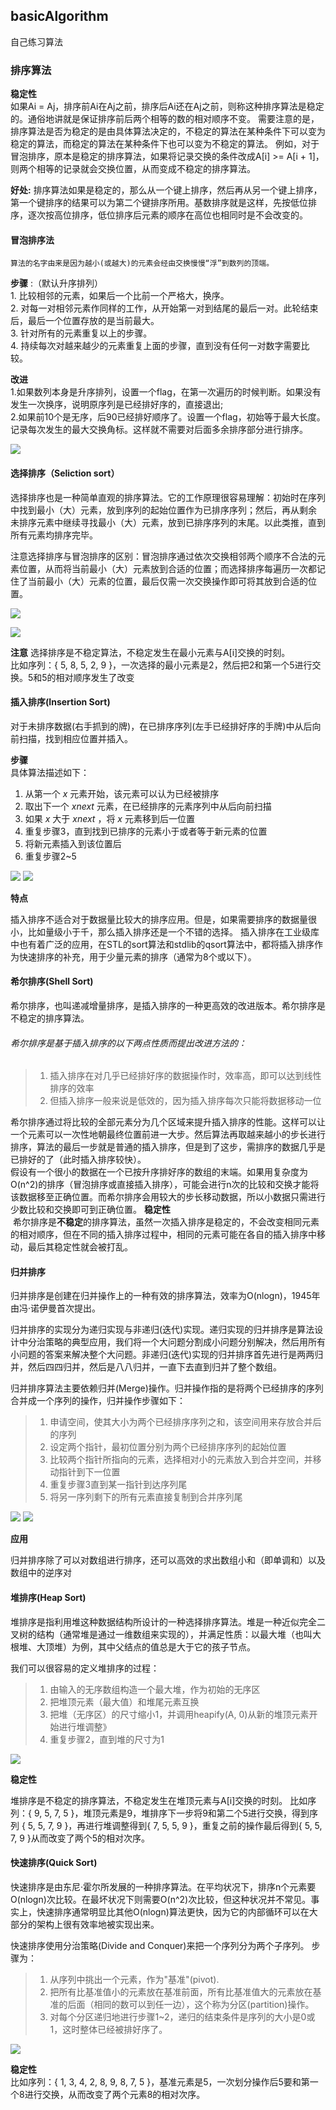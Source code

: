 ## basicAlgorithm
自己练习算法
### 排序算法
**稳定性**    
    如果Ai = Aj，排序前Ai在Aj之前，排序后Ai还在Aj之前，则称这种排序算法是稳定的。通俗地讲就是保证排序前后两个相等的数的相对顺序不变。
需要注意的是，排序算法是否为稳定的是由具体算法决定的，不稳定的算法在某种条件下可以变为稳定的算法，而稳定的算法在某种条件下也可以变为不稳定的算法。
例如，对于冒泡排序，原本是稳定的排序算法，如果将记录交换的条件改成A[i] >= A[i + 1]，则两个相等的记录就会交换位置，从而变成不稳定的排序算法。

**好处:**
    排序算法如果是稳定的，那么从一个键上排序，然后再从另一个键上排序，第一个键排序的结果可以为第二个键排序所用。基数排序就是这样，先按低位排序，逐次按高位排序，低位排序后元素的顺序在高位也相同时是不会改变的。
 
#### 冒泡排序法

    算法的名字由来是因为越小(或越大)的元素会经由交换慢慢“浮”到数列的顶端。
  
**步骤** :（默认升序排列）  
    1. 比较相邻的元素，如果后一个比前一个严格大，换序。  
    2. 对每一对相邻元素作同样的工作，从开始第一对到结尾的最后一对。此轮结束后，最后一个位置存放的是当前最大。  
    3. 针对所有的元素重复以上的步骤。  
    4. 持续每次对越来越少的元素重复上面的步骤，直到没有任何一对数字需要比较。  
    
**改进**  
1.如果数列本身是升序排列，设置一个flag，在第一次遍历的时候判断。如果没有发生一次换序，说明原序列是已经排好序的，直接退出;  
2.如果前10个是无序，后90已经排好顺序了。设置一个flag，初始等于最大长度。记录每次发生的最大交换角标。这样就不需要对后面多余排序部分进行排序。

![](http://images2015.cnblogs.com/blog/739525/201603/739525-20160329100443676-1647340243.gif)

#### 选择排序（Seliction sort）  

选择排序也是一种简单直观的排序算法。它的工作原理很容易理解：初始时在序列中找到最小（大）元素，放到序列的起始位置作为已排序序列；然后，再从剩余
未排序元素中继续寻找最小（大）元素，放到已排序序列的末尾。以此类推，直到所有元素均排序完毕。


注意选择排序与冒泡排序的区别：冒泡排序通过依次交换相邻两个顺序不合法的元素位置，从而将当前最小（大）元素放到合适的位置；而选择排序每遍历一次都记住了当前最小（大）元素的位置，最后仅需一次交换操作即可将其放到合适的位置。
    
 ![](http://images2015.cnblogs.com/blog/739525/201603/739525-20160329102006082-273282321.gif)
 
 ![](http://images2015.cnblogs.com/blog/739525/201603/739525-20160328195305723-701227998.gif)
 
 
 **注意**
 选择排序是不稳定算法，不稳定发生在最小元素与A[i]交换的时刻。    
 比如序列：{ 5, 8, 5, 2, 9 }，一次选择的最小元素是2，然后把2和第一个5进行交换。5和5的相对顺序发生了改变
 
 #### 插入排序(Insertion Sort)  
 
 对于未排序数据(右手抓到的牌)，在已排序序列(左手已经排好序的手牌)中从后向前扫描，找到相应位置并插入。
    
**步骤**  
具体算法描述如下：

1. 从第一个 _x_ 元素开始，该元素可以认为已经被排序
2. 取出下一个 _xnext_ 元素，在已经排序的元素序列中从后向前扫描
3. 如果 _x_ 大于 _xnext_ ，将 _x_ 元素移到后一位置
4. 重复步骤3，直到找到已排序的元素小于或者等于新元素的位置
5. 将新元素插入到该位置后
6. 重复步骤2~5

![](http://images2015.cnblogs.com/blog/739525/201603/739525-20160329095145504-1018443290.gif)
![](http://images2015.cnblogs.com/blog/739525/201603/739525-20160328201132394-577931661.gif)

**特点**  

插入排序不适合对于数据量比较大的排序应用。但是，如果需要排序的数据量很小，比如量级小于千，那么插入排序还是一个不错的选择。 插入排序在工业级库中也有着广泛的应用，在STL的sort算法和stdlib的qsort算法中，都将插入排序作为快速排序的补充，用于少量元素的排序（通常为8个或以下）。

#### 希尔排序(Shell Sort)

希尔排序，也叫递减增量排序，是插入排序的一种更高效的改进版本。希尔排序是不稳定的排序算法。   

###### 希尔排序是基于插入排序的以下两点性质而提出改进方法的：

>1. 插入排序在对几乎已经排好序的数据操作时，效率高，即可以达到线性排序的效率
>2. 但插入排序一般来说是低效的，因为插入排序每次只能将数据移动一位

希尔排序通过将比较的全部元素分为几个区域来提升插入排序的性能。这样可以让一个元素可以一次性地朝最终位置前进一大步。然后算法再取越来越小的步长进行排序，算法的最后一步就是普通的插入排序，但是到了这步，需排序的数据几乎是已排好的了（此时插入排序较快）。  
假设有一个很小的数据在一个已按升序排好序的数组的末端。如果用复杂度为O(n^2)的排序（冒泡排序或直接插入排序），可能会进行n次的比较和交换才能将该数据移至正确位置。而希尔排序会用较大的步长移动数据，所以小数据只需进行少数比较和交换即可到正确位置。
 **稳定性**  
  希尔排序是**不稳定**的排序算法，虽然一次插入排序是稳定的，不会改变相同元素的相对顺序，但在不同的插入排序过程中，相同的元素可能在各自的插入排序中移动，最后其稳定性就会被打乱。

#### 归并排序  

归并排序是创建在归并操作上的一种有效的排序算法，效率为O(nlogn)，1945年由冯·诺伊曼首次提出。

归并排序的实现分为递归实现与非递归(迭代)实现。递归实现的归并排序是算法设计中分治策略的典型应用，我们将一个大问题分割成小问题分别解决，然后用所有小问题的答案来解决整个大问题。非递归(迭代)实现的归并排序首先进行是两两归并，然后四四归并，然后是八八归并，一直下去直到归并了整个数组。

归并排序算法主要依赖归并(Merge)操作。归并操作指的是将两个已经排序的序列合并成一个序列的操作，归并操作步骤如下：

>1. 申请空间，使其大小为两个已经排序序列之和，该空间用来存放合并后的序列
>2. 设定两个指针，最初位置分别为两个已经排序序列的起始位置
>3. 比较两个指针所指向的元素，选择相对小的元素放入到合并空间，并移动指针到下一位置
>4. 重复步骤3直到某一指针到达序列尾
>5. 将另一序列剩下的所有元素直接复制到合并序列尾

![](http://images2015.cnblogs.com/blog/739525/201603/739525-20160328211743473-909317024.gif)
![](http://images2015.cnblogs.com/blog/739525/201603/739525-20160328211504519-1388466622.gif)

**应用**  

归并排序除了可以对数组进行排序，还可以高效的求出数组小和（即单调和）以及数组中的逆序对

#### 堆排序(Heap Sort)  
    
堆排序是指利用堆这种数据结构所设计的一种选择排序算法。堆是一种近似完全二叉树的结构（通常堆是通过一维数组来实现的），并满足性质：以最大堆（也叫大根堆、大顶堆）为例，其中父结点的值总是大于它的孩子节点。

我们可以很容易的定义堆排序的过程：

>1. 由输入的无序数组构造一个最大堆，作为初始的无序区
>2. 把堆顶元素（最大值）和堆尾元素互换
>3. 把堆（无序区）的尺寸缩小1，并调用heapify(A, 0)从新的堆顶元素开始进行堆调整》
>4. 重复步骤2，直到堆的尺寸为1

![](http://images2015.cnblogs.com/blog/739525/201603/739525-20160328213839160-2037856208.gif)

**稳定性**  

堆排序是不稳定的排序算法，不稳定发生在堆顶元素与A[i]交换的时刻。  比如序列：{ 9, 5, 7, 5 }，堆顶元素是9，堆排序下一步将9和第二个5进行交换，得到序列 { 5, 5, 7, 9 }，再进行堆调整得到{ 7, 5, 5, 9 }，重复之前的操作最后得到{ 5, 5, 7, 9 }从而改变了两个5的相对次序。

#### 快速排序(Quick Sort)

  快速排序是由东尼·霍尔所发展的一种排序算法。在平均状况下，排序n个元素要O(nlogn)次比较。在最坏状况下则需要O(n^2)次比较，但这种状况并不常见。事实上，快速排序通常明显比其他O(nlogn)算法更快，因为它的内部循环可以在大部分的架构上很有效率地被实现出来。

快速排序使用分治策略(Divide and Conquer)来把一个序列分为两个子序列。  步骤为：

>1. 从序列中挑出一个元素，作为"基准"(pivot).
>2. 把所有比基准值小的元素放在基准前面，所有比基准值大的元素放在基准的后面（相同的数可以到任一边），这个称为分区(partition)操作。
>3. 对每个分区递归地进行步骤1~2，递归的结束条件是序列的大小是0或1，这时整体已经被排好序了。

![](http://images2015.cnblogs.com/blog/739525/201603/739525-20160328215109269-23458370.gif)

**稳定性**  
  比如序列：{ 1, 3, 4, 2, 8, 9, 8, 7, 5 }，基准元素是5，一次划分操作后5要和第一个8进行交换，从而改变了两个元素8的相对次序。

